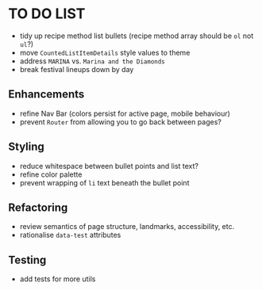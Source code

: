 # TO DO LIST

- tidy up recipe method list bullets (recipe method array should be `ol` not `ul`?)
- move `CountedListItemDetails` style values to theme
- address `MARINA` vs. `Marina and the Diamonds`
- break festival lineups down by day

## Enhancements

- refine Nav Bar (colors persist for active page, mobile behaviour)
- prevent `Router` from allowing you to go back between pages?

## Styling

- reduce whitespace between bullet points and list text?
- refine color palette
- prevent wrapping of `li` text beneath the bullet point

## Refactoring

- review semantics of page structure, landmarks, accessibility, etc.
- rationalise `data-test` attributes

## Testing

- add tests for more utils
